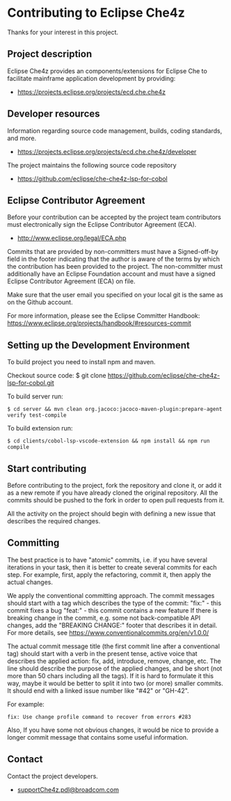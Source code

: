 # Contributing to Eclipse Che4z

Thanks for your interest in this project.

## Project description

Eclipse Che4z provides an components/extensions for Eclipse Che to facilitate mainframe application development by providing:

* https://projects.eclipse.org/projects/ecd.che.che4z

## Developer resources
Information regarding source code management, builds, coding standards, and more.

* https://projects.eclipse.org/projects/ecd.che.che4z/developer

The project maintains the following source code repository

* https://github.com/eclipse/che-che4z-lsp-for-cobol

## Eclipse Contributor Agreement

Before your contribution can be accepted by the project team contributors must electronically sign the Eclipse Contributor Agreement (ECA).

* http://www.eclipse.org/legal/ECA.php

Commits that are provided by non-committers must have a Signed-off-by field in the footer indicating that the author is aware of the terms by which the contribution has been provided to the project. The non-committer must additionally have an Eclipse Foundation account and must have a signed Eclipse Contributor Agreement (ECA) on file.

Make sure that the user email you specified on your local git is the same as on the Github account.

For more information, please see the Eclipse Committer Handbook:
https://www.eclipse.org/projects/handbook/#resources-commit

## Setting up the Development Environment

To build project you need to install npm and maven.

Checkout source code:
$ git clone https://github.com/eclipse/che-che4z-lsp-for-cobol.git

To build server run:

```$ cd server && mvn clean org.jacoco:jacoco-maven-plugin:prepare-agent verify test-compile```

To build extension run:

```$ cd clients/cobol-lsp-vscode-extension && npm install && npm run compile```

## Start contributing

Before contributing to the project, fork the repository and clone it, or add it as a new remote if you have already cloned the original repository. All the commits should be pushed to the fork in order to open pull requests from it.

All the activity on the project should begin with defining a new issue that describes the required changes.

## Committing

The best practice is to have "atomic" commits, i.e. if you have several iterations in your task, then it is better to create several
commits for each step. For example, first, apply the refactoring, commit it, then apply the actual changes.

We apply the conventional committing approach. The commit messages should start with a tag which describes the type of the commit:
"fix:" - this commit fixes a bug
"feat:" - this commit contains a new feature
If there is breaking change in the commit, e.g. some not back-compatible API changes, add the "BREAKING CHANGE:" footer that describes it in detail.
For more details, see https://www.conventionalcommits.org/en/v1.0.0/

The actual commit message title (the first commit line after a conventional tag) should start with a verb in the present tense, active voice that describes the applied action: fix, add, introduce, remove, change, etc. The line should describe the purpose of the applied changes, and be short (not more than 50 chars including all the tags). If it is hard to formulate it this way, maybe it would be better to split it into two (or more) smaller commits. It should end with a linked issue number like "#42" or "GH-42".

For example:

```fix: Use change profile command to recover from errors #283```

Also, If you have some not obvious changes, it would be nice to provide a longer commit message that contains some useful information.

## Contact

Contact the project developers.

* supportChe4z.pdl@broadcom.com

